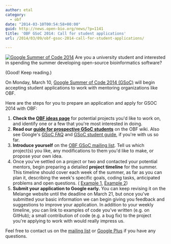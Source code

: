 ```yaml
---
author: etal
category:
  - obf
date: "2014-03-10T00:54:58+00:00"
guid: http://news.open-bio.org/news/?p=1141
title: 'OBF GSoC 2014: Call for student applications'
url: /2014/03/09/obf-gsoc-2014-call-for-student-applications/

---
```

[![Google Summer of Code 2014](https://news.obf.io/wp-content/uploads/2014/01/GoogleSummer_2014logo-300x270.jpg)](http://www.google-melange.com/gsoc/document/show/gsoc_program/google/gsoc2014/about_page) Are you a university student and interested in spending the summer developing open-source bioinformatics software?

(Good! Keep reading.)

On Monday, March 10, [Google Summer of Code 2014 (GSoC)](http://www.google-melange.com/gsoc/homepage/google/gsoc2014) will begin accepting student applications to work with mentoring organizations like OBF.

Here are the steps for you to prepare an application and apply for GSOC 2014 with OBF:

1. **Check the [OBF ideas page](/obf-hugo-test/wiki/Google_Summer_of_Code_2014_Ideas)** for potential projects you'd like to work on, and identify one or a few that you're most interested in doing.
1. **Read our [guide for prospective GSoC students](/obf-hugo-test/wiki/Google_Summer_of_Code#Guide_for_prospective_GSoC_students)** on the OBF wiki. Also see Google's [GSoC FAQ](http://www.google-melange.com/gsoc/document/show/gsoc_program/google/gsoc2014/help_page) and [GSoC student guide](http://en.flossmanuals.net/GSoCStudentGuide/), if you're with us so far.
1. **Introduce yourself** on the [OBF GSoC mailing list](http://lists.open-bio.org/mailman/listinfo/gsoc). Tell us which project(s) you like, any modifications to them you'd like to make, or propose your own idea.
1. Once you've settled on a project or two and contacted your potential mentors, begin preparing a detailed **project timeline** for the summer. This timeline should cover each week of the summer, as far as you can plan it, describing the week's specific goals, coding tasks, anticipated problems and open questions. ( [Example 1](https://spreadsheets.google.com/pub?key=puFMq1smOMEo20j0h5Dg9fA&single=true&gid=0&output=html), [Example 2](http://informatics.nescent.org/wiki/PhyloSoC:PhyloXML_support_in_BioRuby))
1. **Submit your application to Google early.** You can keep revising it on the Melange website until the deadline on March 21, but once you've submitted your basic information we can begin giving you feedback and suggestions to improve your application. In addition to your weekly timeline, you can link to examples of code you've written (e.g. on GitHub); a small contribution of code (e.g. a bug fix) to the project you're applying to work with would really impress us.

Feel free to contact us on the [mailing list](http://lists.open-bio.org/mailman/listinfo/gsoc) or [Google Plus](https://plus.google.com/communities/103096212020630764091) if you have any questions.
